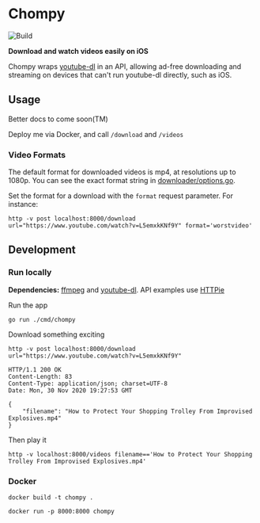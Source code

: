 # Chompy

![Build](https://github.com/hebo/chompy/workflows/gobuild/badge.svg)

**Download and watch videos easily on iOS**

Chompy wraps [youtube-dl](https://youtube-dl.org/) in an API, allowing ad-free downloading and streaming on devices that can't run youtube-dl directly, such as iOS.

## Usage

Better docs to come soon(TM)

Deploy me via Docker, and call `/download` and `/videos`

### Video Formats

The default format for downloaded videos is mp4, at resolutions up to 1080p. You can see the exact format string in [downloader/options.go](downloader/options.go).

Set the format for a download with the `format` request parameter. For instance:

```
http -v post localhost:8000/download url="https://www.youtube.com/watch?v=L5emxkKNf9Y" format='worstvideo'
```

## Development

### Run locally

**Dependencies:** [ffmpeg](https://ffmpeg.org/) and [youtube-dl](https://youtube-dl.org/). API examples use [HTTPie](https://httpie.io/)

Run the app
```
go run ./cmd/chompy
```

Download something exciting

```
http -v post localhost:8000/download url="https://www.youtube.com/watch?v=L5emxkKNf9Y"
```

```
HTTP/1.1 200 OK
Content-Length: 83
Content-Type: application/json; charset=UTF-8
Date: Mon, 30 Nov 2020 19:27:53 GMT

{
    "filename": "How to Protect Your Shopping Trolley From Improvised Explosives.mp4"
}
```

Then play it
```
http -v localhost:8000/videos filename=='How to Protect Your Shopping Trolley From Improvised Explosives.mp4'
```




### Docker

```
docker build -t chompy .

docker run -p 8000:8000 chompy
```
